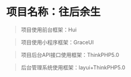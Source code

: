 #  项目名称：往后余生

> 项目使用前台框架：Hui 

> 项目使用小程序框架：GraceUI

> 项目后台API接口使用框架：ThinkPHP5.0

> 后台管理系统使用框架：layui+ThinkPHP5.0
